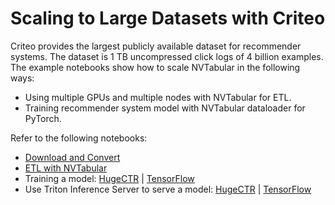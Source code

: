 # Scaling to Large Datasets with Criteo

Criteo provides the largest publicly available dataset for recommender systems.
The dataset is 1 TB uncompressed click logs of 4 billion examples.
The example notebooks show how to scale NVTabular in the following ways:

* Using multiple GPUs and multiple nodes with NVTabular for ETL.
* Training recommender system model with NVTabular dataloader for PyTorch.

Refer to the following notebooks:

* [Download and Convert](01-Download-Convert.ipynb)
* [ETL with NVTabular](02-ETL-with-NVTabular.ipynb)
* Training a model: [HugeCTR](03-Training-with-HugeCTR.ipynb) | [TensorFlow](03-Training-with-TF.ipynb)
* Use Triton Inference Server to serve a model: [HugeCTR](04-Triton-Inference-with-HugeCTR.ipynb) | [TensorFlow](04-Triton-Inference-with-TF.ipynb)
